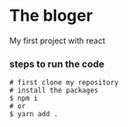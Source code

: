 # The bloger 

My first project with react

### steps to run the code

```
# first clone my repository
# install the packages
$ npm i
# or
$ yarn add .
```